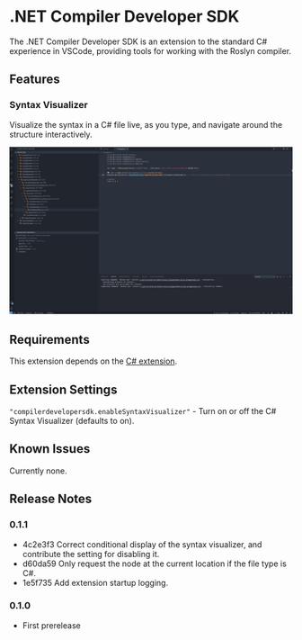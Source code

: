 # .NET Compiler Developer SDK

The .NET Compiler Developer SDK is an extension to the standard C# experience in VSCode, providing tools for working with the Roslyn compiler.

## Features

### Syntax Visualizer

Visualize the syntax in a C# file live, as you type, and navigate around the structure interactively.

![Syntax visualizer demonstration](./images/SyntaxVisualizerDemo.gif)

## Requirements

This extension depends on the [C# extension](https://marketplace.visualstudio.com/items?itemName=ms-dotnettools.csharp).

## Extension Settings

`"compilerdevelopersdk.enableSyntaxVisualizer"` - Turn on or off the C# Syntax Visualizer (defaults to on).

## Known Issues

Currently none.

## Release Notes

### 0.1.1

* 4c2e3f3 Correct conditional display of the syntax visualizer, and contribute the setting for disabling it.
* d60da59 Only request the node at the current location if the file type is C#.
* 1e5f735 Add extension startup logging.

### 0.1.0
- First prerelease
